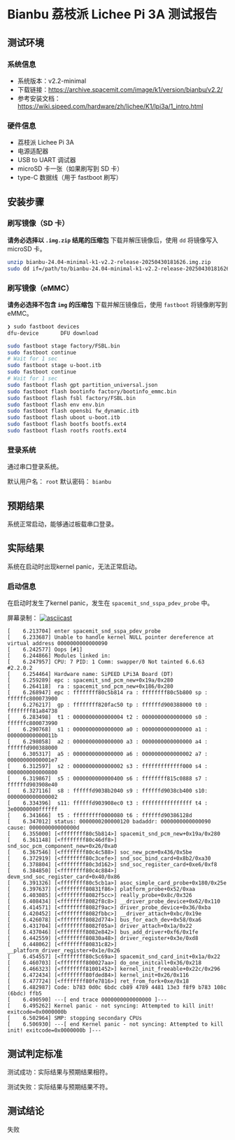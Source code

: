 # Bianbu 荔枝派 Lichee Pi 3A 测试报告

## 测试环境

### 系统信息

- 系统版本：v2.2-minimal
- 下载链接：https://archive.spacemit.com/image/k1/version/bianbu/v2.2/
- 参考安装文档：https://wiki.sipeed.com/hardware/zh/lichee/K1/lpi3a/1_intro.html

### 硬件信息

- 荔枝派 Lichee Pi 3A
- 电源适配器
- USB to UART 调试器
- microSD 卡一张（如果刷写到 SD 卡）
- type-C 数据线（用于 fastboot 刷写）

## 安装步骤

### 刷写镜像（SD 卡）

**请务必选择以 `.img.zip` 结尾的压缩包**
下载并解压镜像后，使用 `dd` 将镜像写入 microSD 卡。

```bash
unzip bianbu-24.04-minimal-k1-v2.2-release-20250430181626.img.zip
sudo dd if=/path/to/bianbu-24.04-minimal-k1-v2.2-release-20250430181626.img of=/dev/your-device bs=1M status=progress
```

### 刷写镜像（eMMC）

**请务必选择不包含 `img` 的压缩包**
下载并解压镜像后，使用 `fastboot` 将镜像刷写到 eMMC。

```bash
❯ sudo fastboot devices
dfu-device       DFU download
```

```bash
sudo fastboot stage factory/FSBL.bin
sudo fastboot continue
# Wait for 1 sec
sudo fastboot stage u-boot.itb
sudo fastboot continue
# Wait for 1 sec
sudo fastboot flash gpt partition_universal.json
sudo fastboot flash bootinfo factory/bootinfo_emmc.bin
sudo fastboot flash fsbl factory/FSBL.bin
sudo fastboot flash env env.bin
sudo fastboot flash opensbi fw_dynamic.itb
sudo fastboot flash uboot u-boot.itb
sudo fastboot flash bootfs bootfs.ext4
sudo fastboot flash rootfs rootfs.ext4
```

### 登录系统

通过串口登录系统。

默认用户名： `root`
默认密码： `bianbu`

## 预期结果

系统正常启动，能够通过板载串口登录。

## 实际结果

系统在启动时出现kernel panic，无法正常启动。

### 启动信息

在启动时发生了kernel panic，发生在 `spacemit_snd_sspa_pdev_probe` 中。

屏幕录制：
[![asciicast](https://asciinema.org/a/eIS9n4XCZmeghruBB8QaX1Iew.svg)](https://asciinema.org/a/eIS9n4XCZmeghruBB8QaX1Iew)

```log
[    6.213704] enter spacemit_snd_sspa_pdev_probe
[    6.233687] Unable to handle kernel NULL pointer dereference at virtual address 0000000000000090
[    6.242577] Oops [#1]
[    6.244866] Modules linked in:
[    6.247957] CPU: 7 PID: 1 Comm: swapper/0 Not tainted 6.6.63 #2.2.0.2
[    6.254464] Hardware name: SiPEED LPi3A Board (DT)
[    6.259289] epc : spacemit_snd_pcm_new+0x19a/0x280
[    6.264118]  ra : spacemit_snd_pcm_new+0x186/0x280
[    6.268947] epc : ffffffff80c5b814 ra : ffffffff80c5b800 sp : ffffffc800073900
[    6.276217]  gp : ffffffff820fac50 tp : ffffffd900388000 t0 : ffffffff81a84738
[    6.283498]  t1 : 0000000000000004 t2 : 0000000000000000 s0 : ffffffc800073990
[    6.290768]  s1 : 0000000000000000 a0 : 0000000000000000 a1 : 000000000000011b
[    6.298058]  a2 : 0000000000000000 a3 : 0000000000000000 a4 : ffffffd900388000
[    6.305317]  a5 : 0000000000000000 a6 : 0000000000000002 a7 : 00000000000001e7
[    6.312597]  s2 : 0000000000000002 s3 : fffffffffffff000 s4 : 0000000000000800
[    6.319867]  s5 : 0000000000000400 s6 : ffffffff815c0888 s7 : ffffffd903908e40
[    6.327116]  s8 : ffffffd9038b2040 s9 : ffffffd9038cb400 s10: 0000000000000002
[    6.334396]  s11: ffffffd903908ec0 t3 : ffffffffffffffff t4 : 3e00000000ffffff
[    6.341666]  t5 : fffffffff0000080 t6 : ffffffd90386128d
[    6.347012] status: 0000000200000120 badaddr: 0000000000000090 cause: 000000000000000d
[    6.355000] [<ffffffff80c5b814>] spacemit_snd_pcm_new+0x19a/0x280
[    6.361148] [<ffffffff80c46df8>] snd_soc_pcm_component_new+0x26/0xa0
[    6.367546] [<ffffffff80c4c588>] soc_new_pcm+0x436/0x5be
[    6.372919] [<ffffffff80c3cefe>] snd_soc_bind_card+0x8b2/0xa30
[    6.378804] [<ffffffff80c3d162>] snd_soc_register_card+0xe6/0xf8
[    6.384850] [<ffffffff80c4c884>] devm_snd_soc_register_card+0x40/0x86
[    6.391326] [<ffffffff80c5cb1a>] asoc_simple_card_probe+0x180/0x25e
[    6.397637] [<ffffffff80831f86>] platform_probe+0x52/0xaa
[    6.403085] [<ffffffff8082f5cc>] really_probe+0x8c/0x326
[    6.408434] [<ffffffff8082f8c8>] __driver_probe_device+0x62/0x110
[    6.414571] [<ffffffff8082f9ac>] driver_probe_device+0x36/0xba
[    6.420452] [<ffffffff8082fbbc>] __driver_attach+0xbc/0x19e
[    6.426078] [<ffffffff8082d774>] bus_for_each_dev+0x58/0xa6
[    6.431704] [<ffffffff8082f05a>] driver_attach+0x1a/0x22
[    6.437046] [<ffffffff8082e842>] bus_add_driver+0xf6/0x1fe
[    6.442559] [<ffffffff80830a48>] driver_register+0x3e/0xd8
[    6.448062] [<ffffffff80831c82>] __platform_driver_register+0x1e/0x26
[    6.454557] [<ffffffff80c5c69a>] spacemit_snd_card_init+0x1a/0x22
[    6.460703] [<ffffffff800027aa>] do_one_initcall+0x36/0x218
[    6.466323] [<ffffffff81001452>] kernel_init_freeable+0x22c/0x296
[    6.472434] [<ffffffff80fded84>] kernel_init+0x26/0x116
[    6.477724] [<ffffffff80fe7816>] ret_from_fork+0xe/0x18
[    6.482987] Code: b783 0d0c 6bdc cb89 4789 4481 13e3 f8f9 b783 108c (6bdc) ffb5 
[    6.490590] ---[ end trace 0000000000000000 ]---
[    6.495262] Kernel panic - not syncing: Attempted to kill init! exitcode=0x0000000b
[    6.502964] SMP: stopping secondary CPUs
[    6.506930] ---[ end Kernel panic - not syncing: Attempted to kill init! exitcode=0x0000000b ]---
```

## 测试判定标准

测试成功：实际结果与预期结果相符。

测试失败：实际结果与预期结果不符。

## 测试结论

失败
